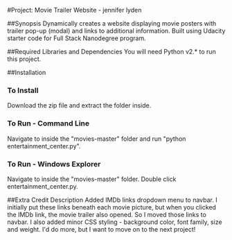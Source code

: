 #Project: Movie Trailer Website  - jennifer lyden

##Synopsis
Dynamically creates a website displaying movie posters with trailer pop-up (modal) and links to additional information. Built using Udacity starter code for Full Stack Nanodegree program.

##Required Libraries and Dependencies
You will need Python v2.* to run this project.

##Installation
### To Install
Download the zip file and extract the folder inside.
### To Run - Command Line
Navigate to inside the "movies-master" folder and run "python entertainment_center.py".
### To Run - Windows Explorer
Navigate to inside the "movies-master" folder. Double click entertainment_center.py.


##Extra Credit Description
Added IMDb links dropdown menu to navbar. I initially put these links beneath each movie picture, but when you clicked the IMDb link, the movie trailer also opened. So I moved those links to navbar. 
I also added minor CSS styling - background color, font family, size and weight. I'd do more, but I want to move on to the next project!
